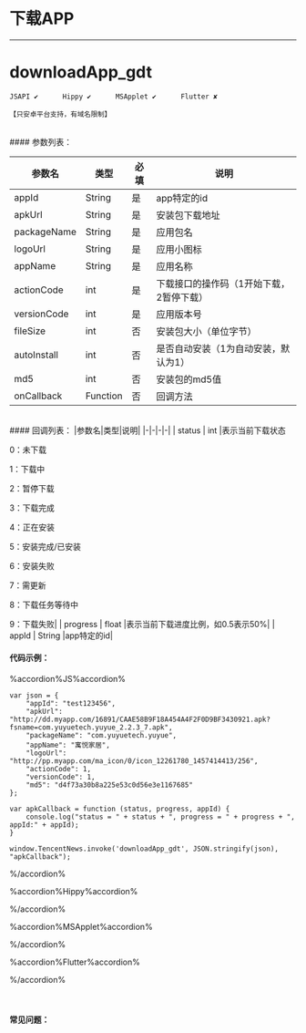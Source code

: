 # 下载APP
---
# downloadApp_gdt

```
JSAPI ✔      Hippy ✔      MSApplet ✔      Flutter ✘

【只安卓平台支持，有域名限制】

```
<br>
#### 参数列表：

|参数名|类型|必填|说明|
|-|-|-|-| 
|appId|String|是|app特定的id|
|apkUrl|String|是|安装包下载地址|
|packageName|String|是|应用包名|
|logoUrl|String|是|应用小图标|
|appName|String|是|应用名称|
|actionCode|int|是|下载接口的操作码（1开始下载，2暂停下载）|
|versionCode|int|是|应用版本号|
|fileSize|int|否|安装包大小（单位字节）|
|autoInstall|int|否|是否自动安装（1为自动安装，默认为1）|
|md5|int|否|安装包的md5值|
|onCallback|Function|否|回调方法|
<br>
#### 回调列表：
|参数名|类型|说明|
|-|-|-|-| 
| status | int |表示当前下载状态

0：未下载

1：下载中

2：暂停下载

3：下载完成

4：正在安装

5：安装完成/已安装

6：安装失败

7：需更新

8：下载任务等待中

9：下载失败|
| progress | float |表示当前下载进度比例，如0.5表示50%|
| appId | String |app特定的id|
<br>
#### 代码示例：


%accordion%JS%accordion%

```
var json = {
    "appId": "test123456",
    "apkUrl": "http://dd.myapp.com/16891/CAAE58B9F18A454A4F2F0D9BF3430921.apk?fsname=com.yuyuetech.yuyue_2.2.3_7.apk",
    "packageName": "com.yuyuetech.yuyue",
    "appName": "寓悦家居",
    "logoUrl": "http://pp.myapp.com/ma_icon/0/icon_12261780_1457414413/256",
    "actionCode": 1,
    "versionCode": 1,
    "md5": "d4f73a30b8a225e53c0d56e3e1167685"
};
 
var apkCallback = function (status, progress, appId) {
    console.log("status = " + status + ", progress = " + progress + ", appId:" + appId);
}
 
window.TencentNews.invoke('downloadApp_gdt', JSON.stringify(json), "apkCallback");
```

%/accordion%

%accordion%Hippy%accordion%

%/accordion%

%accordion%MSApplet%accordion%

%/accordion%

%accordion%Flutter%accordion%

%/accordion%

<br>

#### 常见问题：
